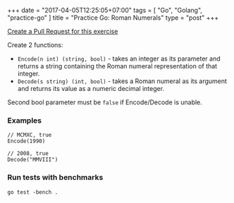 +++
date = "2017-04-05T12:25:05+07:00"
tags = [ "Go", "Golang", "practice-go" ]
title = "Practice Go: Roman Numerals"
type = "post"
+++

[Create a Pull Request for this exercise](https://github.com/plutov/practice-go/tree/master/romannumerals)

Create 2 functions:
 - `Encode(n int) (string, bool)` - takes an integer as its parameter and returns a string containing the Roman numeral representation of that integer.
 - `Decode(s string) (int, bool)` - takes a Roman numeral as its argument and returns its value as a numeric decimal integer.

Second bool parameter must be `false` if Encode/Decode is unable.
### Examples

```
// MCMXC, true
Encode(1990)

// 2008, true
Decode("MMVIII")
```

### Run tests with benchmarks

```
go test -bench .
```
